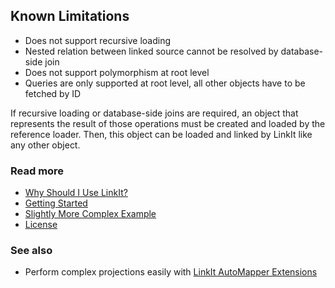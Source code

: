 Known Limitations
---------------
- Does not support recursive loading
- Nested relation between linked source cannot be resolved by database-side join
- Does not support polymorphism at root level
- Queries are only supported at root level, all other objects have to be fetched by ID

If recursive loading or database-side joins are required, an object that represents the result of those operations must be created and loaded by the reference loader. Then, this object can be loaded and linked by LinkIt like any other object.

### Read more
- [Why Should I Use LinkIt?](why-without-how.md)
- [Getting Started](getting-started.md)
- [Slightly More Complex Example](slightly-more-complex-example.md)
- [License](LICENSE.txt)

### See also
- Perform complex projections easily with [LinkIt AutoMapper Extensions](https://github.com/cbcrc/LinkIt.AutoMapperExtensions)